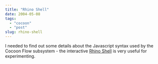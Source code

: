 ```yaml
---
title: "Rhino Shell"
date: 2004-05-08
tags: 
  - "cocoon"
  - "post"
slug: rhino-shell
---
```


I needed to find out some details about the Javascript syntax used by the Cocoon Flow subsystem - the interactive [Rhino Shell](http://wiki.apache.org/cocoon/RhinoShell) is very useful for experimenting.
